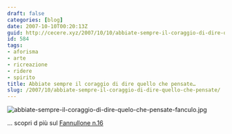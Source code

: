 ```yaml
---
draft: false
categories: [blog]
date: 2007-10-10T00:20:13Z
guid: http://cecere.xyz/2007/10/10/abbiate-sempre-il-coraggio-di-dire-quello-che-pensate/
id: 584
tags:
- aforisma
- arte
- ricreazione
- ridere
- spirito
title: Abbiate sempre il coraggio di dire quello che pensate…
slug: /2007/10/abbiate-sempre-il-coraggio-di-dire-quello-che-pensate/
---
```


![abbiate-sempre-il-coraggio-di-dire-quelo-che-pensate-fanculo.jpg](http://cecere.xyz/wp-content/uploads/sites/3/2007/10/abbiate-sempre-il-coraggio-di-dire-quelo-che-pensate-fanculo.jpg)

… scopri d più sul [Fannullone n.16](http://www.ilfannullone.it/articoli/fannullone-16/)